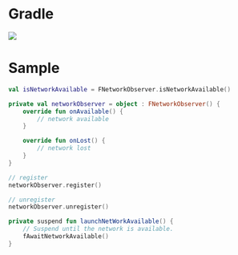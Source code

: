 # Gradle

[![](https://jitpack.io/v/zj565061763/network.svg)](https://jitpack.io/#zj565061763/network)

# Sample

```kotlin
val isNetworkAvailable = FNetworkObserver.isNetworkAvailable()
```

```kotlin
private val networkObserver = object : FNetworkObserver() {
    override fun onAvailable() {
        // network available
    }

    override fun onLost() {
        // network lost
    }
}

// register
networkObserver.register()

// unregister
networkObserver.unregister()
```

```kotlin
private suspend fun launchNetWorkAvailable() {
    // Suspend until the network is available.
    fAwaitNetworkAvailable()
}
```